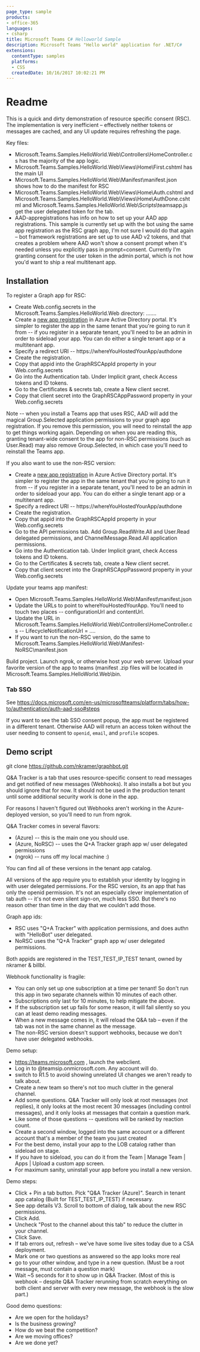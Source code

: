 ```yaml
---
page_type: sample
products:
- office-365
languages:
- csharp
title: Microsoft Teams C# Helloworld Sample
description: Microsoft Teams "Hello world" application for .NET/C#
extensions:
  contentType: samples
  platforms:
  - CSS
  createdDate: 10/16/2017 10:02:21 PM
---
```


# Readme

This is a quick and dirty demonstration of resource specific consent (RSC).
The implementation is very inefficient – effectively neither tokens or messages are cached, and any UI update requires refreshing the page.

Key files:

- Microsoft.Teams.Samples.HelloWorld.Web\Controllers\HomeController.cs has the majority of the app logic.
- Microsoft.Teams.Samples.HelloWorld.Web\Views\Home\First.cshtml has the main UI
- Microsoft.Teams.Samples.HelloWorld.Web\Manifest\manifest.json shows how to do the manifest for RSC
- Microsoft.Teams.Samples.HelloWorld.Web\Views\Home\Auth.cshtml and  Microsoft.Teams.Samples.HelloWorld.Web\Views\Home\AuthDone.cshtml and Microsoft.Teams.Samples.HelloWorld.Web\Scripts\teamsapp.js get the user delegated token for the tab.
- AAD-appregistrations has info on how to set up your AAD app registrations. This sample is currently set up with the bot using the same app registration as the RSC graph app, I'm not sure I would do that again – bot framework registrations are set up to use AAD v2 tokens, and that creates a problem where AAD won't show a consent prompt when it's needed unless you explicitly pass in prompt=consent. Currently I'm granting consent for the user token in the admin portal, which is not how you'd want to ship a real multitenant app.

## Installation

To register a Graph app for RSC:
- Create Web.config.secrets in the Microsoft.Teams.Samples.HelloWorld.Web directory:
.......
- Create a [new app registration](https://portal.azure.com/#blade/Microsoft_AAD_IAM/ActiveDirectoryMenuBlade/RegisteredApps) in Azure Active Directory portal. It's simpler to register the app in the same tenant that you're going to run it from -- if you register in a separate tenant, you'll need to be an admin in order to sideload your app. You can do either a single tenant app or a multitenant app.
- Specify a redirect URI -- https://whereYouHostedYourApp/authdone
- Create the registration. 
- Copy that appid into the GraphRSCAppId property in your Web.config.secrets 
- Go into the Authentication tab. Under Implicit grant, check Access tokens and ID tokens.
- Go to the Certificates & secrets tab, create a New client secret. 
- Copy that client secret into the GraphRSCAppPassword property in your Web.config.secrets 

Note -- when you install a Teams app that uses RSC, AAD will add the magical Group.Selected application permissions to your graph app registration. If you remove this permission, you will need to reinstall the app to get things working again. Depending on when you are reading this, granting tenant-wide consent to the app for non-RSC permissions (such as User.Read) may also remove Group.Selected, in which case you'll need to reinstall the Teams app.

If you also want to use the non-RSC version:
- Create a [new app registration](https://portal.azure.com/#blade/Microsoft_AAD_IAM/ActiveDirectoryMenuBlade/RegisteredApps) in Azure Active Directory portal. It's simpler to register the app in the same tenant that you're going to run it from -- if you register in a separate tenant, you'll need to be an admin in order to sideload your app. You can do either a single tenant app or a multitenant app.
- Specify a redirect URI -- https://whereYouHostedYourApp/authdone
- Create the registration. 
- Copy that appid into the GraphRSCAppId property in your Web.config.secrets 
- Go to the API permissions tab. Add Group.ReadWrite.All and User.Read delegated permissions, and ChannelMessage.Read.All application permissions. 
- Go into the Authentication tab. Under Implicit grant, check Access tokens and ID tokens.
- Go to the Certificates & secrets tab, create a New client secret. 
- Copy that client secret into the GraphRSCAppPassword property in your Web.config.secrets 

Update your teams app manifest:
- Open Microsoft.Teams.Samples.HelloWorld.Web\Manifest\manifest.json 
- Update the URLs to point to whereYouHostedYourApp. You'll need to touch two places -- configurationUrl and contentUrl.
- Update the URL in Microsoft.Teams.Samples.HelloWorld.Web\Controllers\HomeController.cs -- LifecycleNotificationUrl = ....
- If you want to run the non-RSC version, do the same to Microsoft.Teams.Samples.HelloWorld.Web\Manifest-NoRSC\manifest.json 

Build project. Launch ngrok, or otherwise host your web server. Upload your favorite version of the app to teams (manifest .zip files will be located in Microsoft.Teams.Samples.HelloWorld.Web\bin.

### Tab SSO

See https://docs.microsoft.com/en-us/microsoftteams/platform/tabs/how-to/authentication/auth-aad-sso#steps

If you want to see the tab SSO consent popup, the app must be registered in a different tenant. Otherwise AAD will return an access token without the user needing to consent to `openid`, `email`, and `profile` scopes.

## Demo script

git clone https://github.com/nkramer/graphbot.git 

Q&A Tracker is a tab that uses resource-specific consent to read messages and get notified of new messages (Webhooks). It also installs a bot but you should ignore that for now. It should not be used in the production tenant until some additional security work is done in the app.

For reasons I haven't figured out Webhooks aren't working in the Azure-deployed version, so you'll need to run from ngrok.

Q&A Tracker comes in several flavors:
- (Azure) -- this is the main one you should use. 
- (Azure, NoRSC) -- uses the Q+A Tracker graph app w/ user delegated permissions
- (ngrok) -- runs off my local machine :)

You can find all of these versions in the tenant app catalog.

All versions of the app require you to establish your identity by logging in with user delegated permissions.  For the RSC version, its an app that has only the openid permission. It's not an especially clever implementation of tab auth -- it's not even silent sign-on, much less SSO. But there's no reason other than time in the day that we couldn't add those. 

Graph app ids:
- RSC uses "Q+A Tracker" with application permissions, and does authn with "HelloBot" user delegated.
- NoRSC uses the "Q+A Tracker" graph app w/ user delegated permissions.

Both appids are registered in the TEST_TEST_IP_TEST tenant, owned by nkramer & billbl.

Webhook functionality is fragile:
- You can only set up one subscription at a time per tenant! So don't run this app in two separate channels within 10 minutes of each other.
- Subscriptions only last for 10 minutes, to help mitigate the above.
- If the subscription set up fails for some reason, it will fail silently so you can at least demo reading messages. 
- When a new message comes in, it will reload the Q&A tab – even if the tab was not in the same channel as the message. 
- The non-RSC version doesn't support webhooks, because we don't have user delegated webhooks.

Demo setup:
- https://teams.microsoft.com , launch the webclient.
- Log in to @teamsip.onmicrosoft.com. Any account will do.
- switch to R1.5 to avoid showing unrelated UI changes we aren't ready to talk about.
- Create a new team so there's not too much clutter in the general channel.
- Add some questions. Q&A Tracker will only look at root messages (not replies), it only looks at the most recent 30 messages (including control messages), and it only looks at messages that contain a question mark.
- Like some of those questions -- questions will be ranked by reaction count.
- Create a second window, logged into the same account or a different account that's a member of the team you just created
- For the best demo, install your app to the LOB catalog rather than sideload on stage.
- If you have to sideload, you can do it from the Team | Manage Team | Apps | Upload a custom app screen. 
- For maximum sanity, uninstall your app before you install a new version.

Demo steps:
- Click + Pin a tab button. Pick "Q&A Tracker (Azure)". Search in tenant app catalog (Built for TEST_TEST_IP_TEST) if necessary.
- See app details V3. Scroll to bottom of dialog, talk about the new RSC permissions.
- Click Add.
- Uncheck "Post to the channel about this tab" to reduce the clutter in your channel.
- Click Save.
- If tab errors out, refresh – we've have some live sites today due to a CSA deployment.
- Mark one or two questions as answered so the app looks more real
- go to your other window, and type in a new question. (Must be a root message, must contain a question mark)
- Wait ~5 seconds for it to show up in Q&A Tracker. (Most of this is webhook – despite Q&A Tracker rerunning from scratch everything on both client and server with every new message, the webhook is the slow part.)

Good demo questions:
- Are we open for the holidays?
- Is the business growing?
- How do we beat the competition?
- Are we moving offices?
- Are we done yet?
